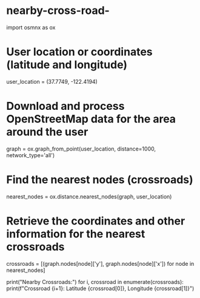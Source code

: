 # nearby-cross-road-
import osmnx as ox

# User location or coordinates (latitude and longitude)
user_location = (37.7749, -122.4194)

# Download and process OpenStreetMap data for the area around the user
graph = ox.graph_from_point(user_location, distance=1000, network_type='all')

# Find the nearest nodes (crossroads)
nearest_nodes = ox.distance.nearest_nodes(graph, user_location)

# Retrieve the coordinates and other information for the nearest crossroads
crossroads = [(graph.nodes[node]['y'], graph.nodes[node]['x']) for node in nearest_nodes]

print("Nearby Crossroads:")
for i, crossroad in enumerate(crossroads):
    print(f"Crossroad {i+1}: Latitude {crossroad[0]}, Longitude {crossroad[1]}")
